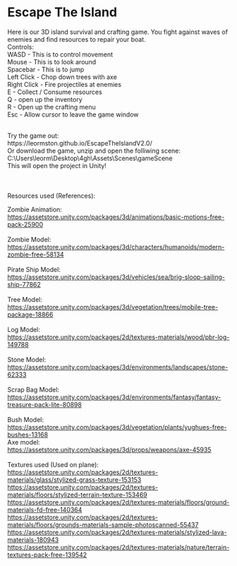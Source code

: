 # Escape The Island

Here is our 3D island survival and crafting game. You fight against waves of enemies and find resources to repair your boat.
</br>
Controls: </br>
WASD - This is to control movement </br>
Mouse - This is to look around </br>
Spacebar - This is to jump </br>
Left Click - Chop down trees with axe </br>
Right Click - Fire projectiles at enemies </br>
E - Collect / Consume resources </br>
Q - open up the inventory </br>
R - Open up the crafting menu </br>
Esc - Allow cursor to leave the game window </br>


</br>
Try the game out: </br>
https://leormston.github.io/EscapeTheIslandV2.0/
</br>
Or download the game, unzip and open the folliwing scene: 
</br>
C:\Users\leorm\Desktop\4gh\Assets\Scenes\gameScene
 </br>
This will open the project in Unity!
</br>
</br>
</br>
</br>
Resources used (References):</br>

Zombie Animation:</br>
https://assetstore.unity.com/packages/3d/animations/basic-motions-free-pack-25900</br>
</br>
Zombie Model:</br>
https://assetstore.unity.com/packages/3d/characters/humanoids/modern-zombie-free-58134</br>
</br>
Pirate Ship Model:</br>
https://assetstore.unity.com/packages/3d/vehicles/sea/brig-sloop-sailing-ship-77862</br>
</br>
Tree Model:</br>
https://assetstore.unity.com/packages/3d/vegetation/trees/mobile-tree-package-18866</br>
</br>
Log Model:</br>
https://assetstore.unity.com/packages/2d/textures-materials/wood/pbr-log-149788</br>
</br>
Stone Model:</br>
https://assetstore.unity.com/packages/3d/environments/landscapes/stone-62333</br>
</br>
Scrap Bag Model:</br>
https://assetstore.unity.com/packages/3d/environments/fantasy/fantasy-treasure-pack-lite-80898</br>
</br>
Bush Model:</br>
https://assetstore.unity.com/packages/3d/vegetation/plants/yughues-free-bushes-13168</br>
Axe model:</br>
https://assetstore.unity.com/packages/3d/props/weapons/axe-45935</br>
</br>
Textures used (Used on plane):</br>
https://assetstore.unity.com/packages/2d/textures-materials/glass/stylized-grass-texture-153153</br>
https://assetstore.unity.com/packages/2d/textures-materials/floors/stylized-terrain-texture-153469</br>
https://assetstore.unity.com/packages/2d/textures-materials/floors/ground-materials-fd-free-140364</br>
https://assetstore.unity.com/packages/2d/textures-materials/floors/grounds-materials-sample-photoscanned-55437</br>
https://assetstore.unity.com/packages/2d/textures-materials/stylized-lava-materials-180943</br>
https://assetstore.unity.com/packages/2d/textures-materials/nature/terrain-textures-pack-free-139542</br>